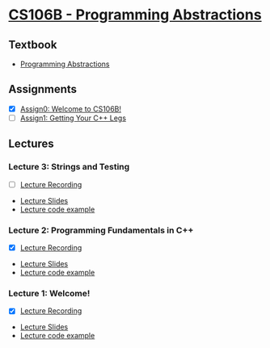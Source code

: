# [CS106B - Programming Abstractions](http://web.stanford.edu/class/cs106b/)

## Textbook
* [Programming Abstractions](./programming_abstractions.pdf)

## Assignments
- [X] [Assign0: Welcome to CS106B!](./assignments/assign0)
- [ ] [Assign1: Getting Your C++ Legs](./assignments/assign1)

## Lectures
### Lecture 3: Strings and Testing
- [ ] [Lecture Recording](https://stanford.zoom.us/rec/play/dr9S8eq4ORPpjB13Kiflj-jDKH9_k1ufd8oHirw_8Cchoahor3MTBQ4TIRVUkukUm4U4llpaziobSZuZ.OtOkxFMjcXTOZJ9Q?continueMode=true&_x_zm_rtaid=zyCdsoybSRCb9vsGc53eWw.1599411558526.110e2490ee32e6d1ee7d04ff024ed403&_x_zm_rhtaid=720)
* [Lecture Slides](./slides/Lecture3_slides.pdf)
* [Lecture code example](./lecture3.zip)

### Lecture 2: Programming Fundamentals in C++
- [X] [Lecture Recording](https://stanford.zoom.us/rec/play/uJV-demv_Do3T92T5QSDU_Z-W460K6ms1nUervINnhrgVHUHMAegZrARN7G_jRBLgsKemsQ3IbXbdbeD?continueMode=true&_x_zm_rtaid=iGNkyTRdQTmoaDHU4I2GdA.1598116988861.fcd8103333dcbae21e8e6568ddf707d1&_x_zm_rhtaid=252)
* [Lecture Slides](./slides/Lecture2_slides.pdf)
* [Lecture code example](./code_examples/intro-cpp-lecture.zip)

### Lecture 1: Welcome!
- [X] [Lecture Recording](https://stanford.zoom.us/rec/play/tcIoI-v-_Tk3SIaW5QSDUKV9W421f6is03QZqfUFmUywViMHMAHwbrEaZ-r6GuF8WpEJ0558CwXf4tfk)
* [Lecture Slides](./slides/lecture1_slides.pdf)
* [Lecture code example](./code_examples/HelloWorld.zip)
